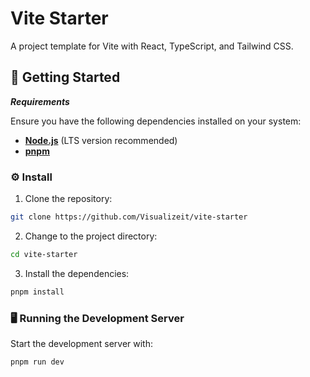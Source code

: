 # Vite Starter

A project template for Vite with React, TypeScript, and Tailwind CSS.

## 🚀 Getting Started

**_Requirements_**

Ensure you have the following dependencies installed on your system:

- **[Node.js](https://nodejs.org/en)** (LTS version recommended)
- **[pnpm](https://pnpm.io)**

### ⚙️ Install

1. Clone the repository:

```sh
git clone https://github.com/Visualizeit/vite-starter
```

2. Change to the project directory:

```sh
cd vite-starter
```

3. Install the dependencies:

```sh
pnpm install
```

### 🖥️ Running the Development Server

Start the development server with:

```sh
pnpm run dev
```
